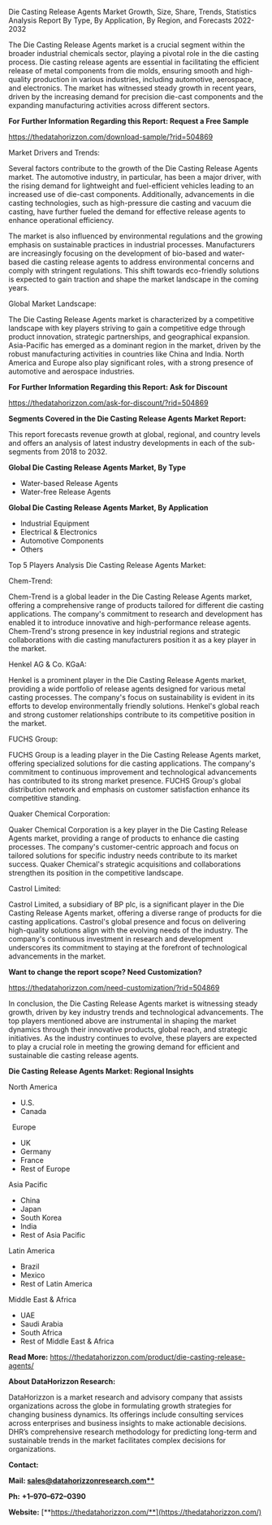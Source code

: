 ﻿Die Casting Release Agents Market Growth, Size, Share, Trends, Statistics Analysis Report By Type, By Application, By Region, and Forecasts 2022-2032

The Die Casting Release Agents market is a crucial segment within the broader industrial chemicals sector, playing a pivotal role in the die casting process. Die casting release agents are essential in facilitating the efficient release of metal components from die molds, ensuring smooth and high-quality production in various industries, including automotive, aerospace, and electronics. The market has witnessed steady growth in recent years, driven by the increasing demand for precision die-cast components and the expanding manufacturing activities across different sectors.

**For Further Information Regarding this Report: Request a Free Sample**	

<https://thedatahorizzon.com/download-sample/?rid=504869>

Market Drivers and Trends:

Several factors contribute to the growth of the Die Casting Release Agents market. The automotive industry, in particular, has been a major driver, with the rising demand for lightweight and fuel-efficient vehicles leading to an increased use of die-cast components. Additionally, advancements in die casting technologies, such as high-pressure die casting and vacuum die casting, have further fueled the demand for effective release agents to enhance operational efficiency.

The market is also influenced by environmental regulations and the growing emphasis on sustainable practices in industrial processes. Manufacturers are increasingly focusing on the development of bio-based and water-based die casting release agents to address environmental concerns and comply with stringent regulations. This shift towards eco-friendly solutions is expected to gain traction and shape the market landscape in the coming years.

Global Market Landscape:

The Die Casting Release Agents market is characterized by a competitive landscape with key players striving to gain a competitive edge through product innovation, strategic partnerships, and geographical expansion. Asia-Pacific has emerged as a dominant region in the market, driven by the robust manufacturing activities in countries like China and India. North America and Europe also play significant roles, with a strong presence of automotive and aerospace industries.

**For Further Information Regarding this Report: Ask for Discount**	

<https://thedatahorizzon.com/ask-for-discount/?rid=504869>

**Segments Covered in the Die Casting Release Agents Market Report:**

This report forecasts revenue growth at global, regional, and country levels and offers an analysis of latest industry developments in each of the sub-segments from 2018 to 2032.

**Global Die Casting Release Agents Market, By Type**

- Water-based Release Agents
- Water-free Release Agents

**Global Die Casting Release Agents Market, By Application**

- Industrial Equipment
- Electrical & Electronics
- Automotive Components
- Others

Top 5 Players Analysis Die Casting Release Agents Market:

Chem-Trend:

Chem-Trend is a global leader in the Die Casting Release Agents market, offering a comprehensive range of products tailored for different die casting applications. The company's commitment to research and development has enabled it to introduce innovative and high-performance release agents. Chem-Trend's strong presence in key industrial regions and strategic collaborations with die casting manufacturers position it as a key player in the market.

Henkel AG & Co. KGaA:

Henkel is a prominent player in the Die Casting Release Agents market, providing a wide portfolio of release agents designed for various metal casting processes. The company's focus on sustainability is evident in its efforts to develop environmentally friendly solutions. Henkel's global reach and strong customer relationships contribute to its competitive position in the market.

FUCHS Group:

FUCHS Group is a leading player in the Die Casting Release Agents market, offering specialized solutions for die casting applications. The company's commitment to continuous improvement and technological advancements has contributed to its strong market presence. FUCHS Group's global distribution network and emphasis on customer satisfaction enhance its competitive standing.

Quaker Chemical Corporation:

Quaker Chemical Corporation is a key player in the Die Casting Release Agents market, providing a range of products to enhance die casting processes. The company's customer-centric approach and focus on tailored solutions for specific industry needs contribute to its market success. Quaker Chemical's strategic acquisitions and collaborations strengthen its position in the competitive landscape.

Castrol Limited:

Castrol Limited, a subsidiary of BP plc, is a significant player in the Die Casting Release Agents market, offering a diverse range of products for die casting applications. Castrol's global presence and focus on delivering high-quality solutions align with the evolving needs of the industry. The company's continuous investment in research and development underscores its commitment to staying at the forefront of technological advancements in the market.

**Want to change the report scope? Need Customization?**

<https://thedatahorizzon.com/need-customization/?rid=504869>

In conclusion, the Die Casting Release Agents market is witnessing steady growth, driven by key industry trends and technological advancements. The top players mentioned above are instrumental in shaping the market dynamics through their innovative products, global reach, and strategic initiatives. As the industry continues to evolve, these players are expected to play a crucial role in meeting the growing demand for efficient and sustainable die casting release agents.

**Die Casting Release Agents Market: Regional Insights**

North America

- U.S.
- Canada

` `Europe

- UK
- Germany
- France
- Rest of Europe

Asia Pacific

- China
- Japan
- South Korea
- India
- Rest of Asia Pacific

Latin America

- Brazil
- Mexico
- Rest of Latin America

Middle East & Africa

- UAE
- Saudi Arabia
- South Africa
- Rest of Middle East & Africa

**Read More:** <https://thedatahorizzon.com/product/die-casting-release-agents/>


**About DataHorizzon Research:**

DataHorizzon is a market research and advisory company that assists organizations across the globe in formulating growth strategies for changing business dynamics. Its offerings include consulting services across enterprises and business insights to make actionable decisions. DHR’s comprehensive research methodology for predicting long-term and sustainable trends in the market facilitates complex decisions for organizations.

**Contact:**

**Mail: [sales@datahorizzonresearch.com**](mailto:sales@datahorizzonresearch.com)**

**Ph:** **+1–970–672–0390**

**Website:** [**https://thedatahorizzon.com/**](https://thedatahorizzon.com/)


